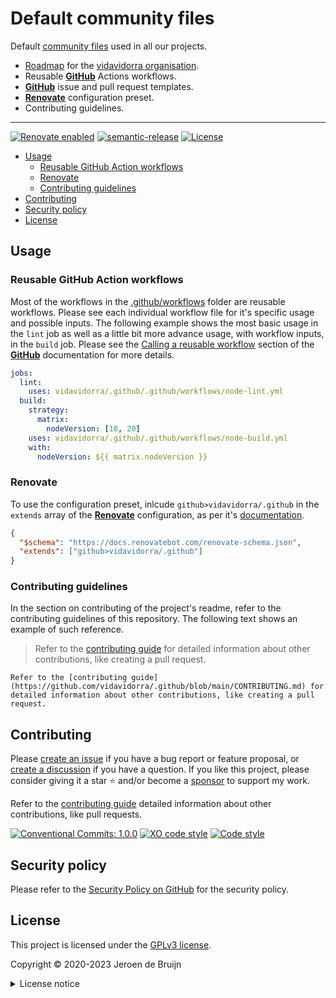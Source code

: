 # Default community files <!-- omit in toc -->

Default [community files](https://docs.github.com/en/free-pro-team@latest/github/building-a-strong-community/setting-up-your-project-for-healthy-contributions) used in all our projects.

- [Roadmap](https://github.com/orgs/vidavidorra/projects/2) for the [vidavidorra organisation](https://github.com/vidavidorra).
- Reusable [**GitHub**][github] Actions workflows.
- [**GitHub**][github] issue and pull request templates.
- [**Renovate**][renovate] configuration preset.
- Contributing guidelines.

---

[![Renovate enabled](https://img.shields.io/badge/Renovate-enabled-brightgreen.svg?logo=renovatebot&logoColor&style=flat-square)](https://renovatebot.com)
[![semantic-release](https://img.shields.io/badge/%20%20%F0%9F%93%A6%F0%9F%9A%80-semantic--release-e10079.svg?style=flat-square)](https://github.com/semantic-release/semantic-release)
[![License](https://img.shields.io/github/license/vidavidorra/.github.svg?style=flat-square)](LICENSE.md)

- [Usage](#usage)
  - [Reusable GitHub Action workflows](#reusable-github-action-workflows)
  - [Renovate](#renovate)
  - [Contributing guidelines](#contributing-guidelines)
- [Contributing](#contributing)
- [Security policy](#security-policy)
- [License](#license)

## Usage

### Reusable GitHub Action workflows

Most of the workflows in the [.github/workflows](.github/workflows) folder are reusable workflows. Please see each individual workflow file for it's specific usage and possible inputs. The following example shows the most basic usage in the `lint` job as well as a little bit more advance usage, with workflow inputs, in the `build` job. Please see the [Calling a reusable workflow](https://docs.github.com/en/actions/using-workflows/reusing-workflows#calling-a-reusable-workflow) section of the [**GitHub**][github] documentation for more details.

```yml
jobs:
  lint:
    uses: vidavidorra/.github/.github/workflows/node-lint.yml
  build:
    strategy:
      matrix:
        nodeVersion: [18, 20]
    uses: vidavidorra/.github/.github/workflows/node-build.yml
    with:
      nodeVersion: ${{ matrix.nodeVersion }}
```

### Renovate

To use the configuration preset, inlcude `github>vidavidorra/.github` in the `extends` array of the [**Renovate**][renovate] configuration, as per it's [documentation](https://docs.renovatebot.com/config-presets/#extending-from-a-preset).

```json
{
  "$schema": "https://docs.renovatebot.com/renovate-schema.json",
  "extends": ["github>vidavidorra/.github"]
}
```

### Contributing guidelines

In the section on contributing of the project's readme, refer to the contributing guidelines of this repository. The following text shows an example of such reference.

> Refer to the [contributing guide](https://github.com/vidavidorra/.github/blob/main/CONTRIBUTING.md) for detailed information about other contributions, like creating a pull request.

```
Refer to the [contributing guide](https://github.com/vidavidorra/.github/blob/main/CONTRIBUTING.md) for detailed information about other contributions, like creating a pull request.
```

## Contributing

Please [create an issue](https://github.com/vidavidorra/.github/issues/new/choose) if you have a bug report or feature proposal, or [create a discussion](https://github.com/vidavidorra/.github/discussions) if you have a question. If you like this project, please consider giving it a star ⭐ and/or become a [sponsor](https://github.com/sponsors/jdbruijn) to support my work.

Refer to the [contributing guide](CONTRIBUTING.md) detailed information about other contributions, like pull requests.

[![Conventional Commits: 1.0.0](https://img.shields.io/badge/Conventional%20Commits-1.0.0-yellow?style=flat-square)](https://conventionalcommits.org)
[![XO code style](https://shields.io/badge/code_style-5ed9c7?logo=xo&labelColor=gray&style=flat-square)](https://github.com/xojs/xo)
[![Code style](https://img.shields.io/badge/code_style-Prettier-ff69b4?logo=prettier&style=flat-square)](https://github.com/prettier/prettier)

## Security policy

Please refer to the [Security Policy on GitHub](https://github.com/vidavidorra/.github/security/) for the security policy.

## License

This project is licensed under the [GPLv3 license](https://www.gnu.org/licenses/gpl.html).

Copyright © 2020-2023 Jeroen de Bruijn

<details><summary>License notice</summary>
<p>

This program is free software: you can redistribute it and/or modify
it under the terms of the GNU General Public License as published by
the Free Software Foundation, either version 3 of the License, or
(at your option) any later version.

This program is distributed in the hope that it will be useful,
but WITHOUT ANY WARRANTY; without even the implied warranty of
MERCHANTABILITY or FITNESS FOR A PARTICULAR PURPOSE. See the
GNU General Public License for more details.

You should have received a copy of the GNU General Public License
along with this program. If not, see <http://www.gnu.org/licenses/>.

The full text of the license is available in the [LICENSE](LICENSE.md) file in this repository and [online](https://www.gnu.org/licenses/gpl.html).

</details>

<!-- References -->

[github]: https://github.com/
[renovate]: https://www.mend.io/renovate/
